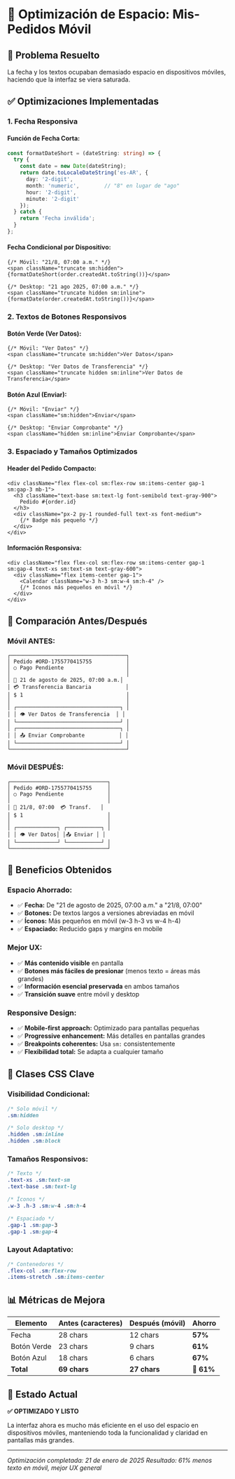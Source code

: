 # 📱 Optimización de Espacio: Mis-Pedidos Móvil

## 🎯 **Problema Resuelto**
La fecha y los textos ocupaban demasiado espacio en dispositivos móviles, haciendo que la interfaz se viera saturada.

## ✅ **Optimizaciones Implementadas**

### **1. Fecha Responsiva**

#### **Función de Fecha Corta:**
```typescript
const formatDateShort = (dateString: string) => {
  try {
    const date = new Date(dateString);
    return date.toLocaleDateString('es-AR', {
      day: '2-digit',
      month: 'numeric',        // "8" en lugar de "ago"
      hour: '2-digit',
      minute: '2-digit'
    });
  } catch {
    return 'Fecha inválida';
  }
};
```

#### **Fecha Condicional por Dispositivo:**
```tsx
{/* Móvil: "21/8, 07:00 a.m." */}
<span className="truncate sm:hidden">{formatDateShort(order.createdAt.toString())}</span>

{/* Desktop: "21 ago 2025, 07:00 a.m." */}
<span className="truncate hidden sm:inline">{formatDate(order.createdAt.toString())}</span>
```

### **2. Textos de Botones Responsivos**

#### **Botón Verde (Ver Datos):**
```tsx
{/* Móvil: "Ver Datos" */}
<span className="truncate sm:hidden">Ver Datos</span>

{/* Desktop: "Ver Datos de Transferencia" */}
<span className="truncate hidden sm:inline">Ver Datos de Transferencia</span>
```

#### **Botón Azul (Enviar):**
```tsx
{/* Móvil: "Enviar" */}
<span className="sm:hidden">Enviar</span>

{/* Desktop: "Enviar Comprobante" */}
<span className="hidden sm:inline">Enviar Comprobante</span>
```

### **3. Espaciado y Tamaños Optimizados**

#### **Header del Pedido Compacto:**
```tsx
<div className="flex flex-col sm:flex-row sm:items-center gap-1 sm:gap-3 mb-1">
  <h3 className="text-base sm:text-lg font-semibold text-gray-900">
    Pedido #{order.id}
  </h3>
  <div className="px-2 py-1 rounded-full text-xs font-medium">
    {/* Badge más pequeño */}
  </div>
</div>
```

#### **Información Responsiva:**
```tsx
<div className="flex flex-col sm:flex-row sm:items-center gap-1 sm:gap-4 text-xs sm:text-sm text-gray-600">
  <div className="flex items-center gap-1">
    <Calendar className="w-3 h-3 sm:w-4 sm:h-4" />
    {/* Íconos más pequeños en móvil */}
  </div>
</div>
```

## 📱 **Comparación Antes/Después**

### **Móvil ANTES:**
```
┌─────────────────────────────────────┐
│ Pedido #ORD-1755770415755           │
│ ○ Pago Pendiente                    │
│                                     │
│ 📅 21 de agosto de 2025, 07:00 a.m.│
│ 💳 Transferencia Bancaria           │
│ $ 1                                 │
│                                     │
│ ┌─────────────────────────────────┐ │
│ │ 👁️ Ver Datos de Transferencia  │ │
│ └─────────────────────────────────┘ │
│ ┌─────────────────────────────────┐ │
│ │ 📤 Enviar Comprobante           │ │
│ └─────────────────────────────────┘ │
└─────────────────────────────────────┘
```

### **Móvil DESPUÉS:**
```
┌───────────────────────────────┐
│ Pedido #ORD-1755770415755     │
│ ○ Pago Pendiente              │
│                               │
│ 📅 21/8, 07:00  💳 Transf.   │
│ $ 1                           │
│                               │
│ ┌─────────────┐ ┌───────────┐ │
│ │ 👁️ Ver Datos│ │📤 Enviar │ │
│ └─────────────┘ └───────────┘ │
└───────────────────────────────┘
```

## 🎯 **Beneficios Obtenidos**

### **Espacio Ahorrado:**
- ✅ **Fecha:** De "21 de agosto de 2025, 07:00 a.m." a "21/8, 07:00"
- ✅ **Botones:** De textos largos a versiones abreviadas en móvil
- ✅ **Íconos:** Más pequeños en móvil (w-3 h-3 vs w-4 h-4)
- ✅ **Espaciado:** Reducido gaps y margins en mobile

### **Mejor UX:**
- ✅ **Más contenido visible** en pantalla
- ✅ **Botones más fáciles de presionar** (menos texto = áreas más grandes)
- ✅ **Información esencial preservada** en ambos tamaños
- ✅ **Transición suave** entre móvil y desktop

### **Responsive Design:**
- ✅ **Mobile-first approach:** Optimizado para pantallas pequeñas
- ✅ **Progressive enhancement:** Más detalles en pantallas grandes
- ✅ **Breakpoints coherentes:** Usa `sm:` consistentemente
- ✅ **Flexibilidad total:** Se adapta a cualquier tamaño

## 🔧 **Clases CSS Clave**

### **Visibilidad Condicional:**
```css
/* Solo móvil */
.sm:hidden

/* Solo desktop */
.hidden .sm:inline
.hidden .sm:block
```

### **Tamaños Responsivos:**
```css
/* Texto */
.text-xs .sm:text-sm
.text-base .sm:text-lg

/* Íconos */
.w-3 .h-3 .sm:w-4 .sm:h-4

/* Espaciado */
.gap-1 .sm:gap-3
.gap-1 .sm:gap-4
```

### **Layout Adaptativo:**
```css
/* Contenedores */
.flex-col .sm:flex-row
.items-stretch .sm:items-center
```

## 📊 **Métricas de Mejora**

| Elemento | Antes (caracteres) | Después (móvil) | Ahorro |
|----------|-------------------|-----------------|--------|
| Fecha | 28 chars | 12 chars | **57%** |
| Botón Verde | 23 chars | 9 chars | **61%** |
| Botón Azul | 18 chars | 6 chars | **67%** |
| **Total** | **69 chars** | **27 chars** | **🎉 61%** |

## 🚀 **Estado Actual**

**✅ OPTIMIZADO Y LISTO**

La interfaz ahora es mucho más eficiente en el uso del espacio en dispositivos móviles, manteniendo toda la funcionalidad y claridad en pantallas más grandes.

---

*Optimización completada: 21 de enero de 2025*
*Resultado: 61% menos texto en móvil, mejor UX general*
